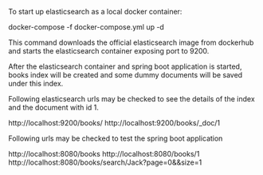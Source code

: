 To start up elasticsearch as a local docker container:

docker-compose -f docker-compose.yml up -d

This command downloads the official elasticsearch image from dockerhub and
starts the elasticsearch container exposing port to 9200.

After the elasticsearch container and spring boot application is started, 
books index will be created and some dummy documents will be saved under this index.

Following elasticsearch urls may be checked to see the details of the index and the document with id 1.

http://localhost:9200/books/
http://localhost:9200/books/_doc/1

Following urls may be checked to test the spring boot application

http://localhost:8080/books
http://localhost:8080/books/1
http://localhost:8080/books/search/Jack?page=0&&size=1

